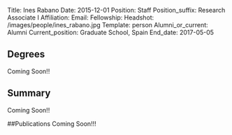 Title: Ines Rabano
Date: 2015-12-01
Position: Staff
Position_suffix: Research Associate I
Affiliation:
Email: 
Fellowship:
Headshot: /images/people/ines_rabano.jpg
Template: person
Alumni_or_current: Alumni
Current_position: Graduate School, Spain
End_date: 2017-05-05
<!-- Status: draft -->

## Degrees
Coming Soon!!

## Summary
Coming Soon!!

##Publications
Coming Soon!!!